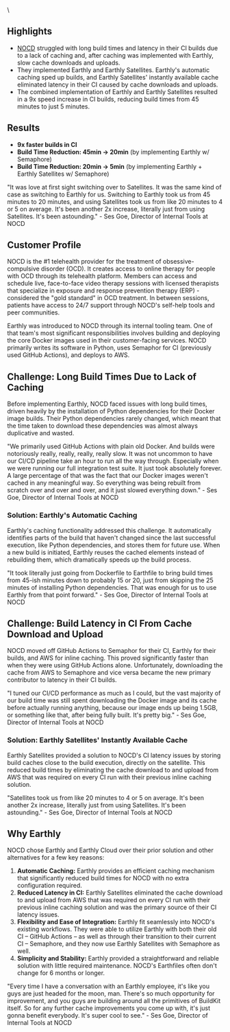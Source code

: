 \

## Highlights

* [NOCD](https://www.treatmyocd.com/) struggled with long build times and latency in their CI builds due to a lack of caching and, after caching was implemented with Earthly, slow cache downloads and uploads.
* They implemented Earthly and Earthly Satellites. Earthly's automatic caching sped up builds, and Earthly Satellites' instantly available cache eliminated latency in their CI caused by cache downloads and uploads.
* The combined implementation of Earthly and Earthly Satellites resulted in a 9x speed increase in CI builds, reducing build times from 45 minutes to just 5 minutes.

## Results

* **9x faster builds in CI**
* **Build Time Reduction: 45min -> 20min** (by implementing Earthly w/ Semaphore)
* **Build Time Reduction: 20min -> 5min** (by implementing Earthly + Earthly Satellites w/ Semaphore)

"It was love at first sight switching over to Satellites. It was the same kind of case as switching to Earthly for us. Switching to Earthly took us from 45 minutes to 20 minutes, and using Satellites took us from like 20 minutes to 4 or 5 on average. It's been another 2x increase, literally just from using Satellites. It's been astounding." - Ses Goe, Director of Internal Tools at NOCD

## Customer Profile

NOCD is the #1 telehealth provider for the treatment of obsessive-compulsive disorder (OCD). It creates access to online therapy for people with OCD through its telehealth platform. Members can access and schedule live, face-to-face video therapy sessions with licensed therapists that specialize in exposure and response prevention therapy (ERP) - considered the "gold standard" in OCD treatment. In between sessions, patients have access to 24/7 support through NOCD's self-help tools and peer communities.

Earthly was introduced to NOCD through its internal tooling team. One of that team's most significant responsibilities involves building and deploying the core Docker images used in their customer-facing services. NOCD primarily writes its software in Python, uses Semaphor for CI (previously used GitHub Actions), and deploys to AWS.

## Challenge: Long Build Times Due to Lack of Caching

Before implementing Earthly, NOCD faced issues with long build times, driven heavily by the installation of Python dependencies for their Docker image builds. Their Python dependencies rarely changed, which meant that the time taken to download these dependencies was almost always duplicative and wasted.

"We primarily used GitHub Actions with plain old Docker. And builds were notoriously really, really, really, really slow. It was not uncommon to have our CI/CD pipeline take an hour to run all the way through. Especially when we were running our full integration test suite. It just took absolutely forever. A large percentage of that was the fact that our Docker images weren't cached in any meaningful way. So everything was being rebuilt from scratch over and over and over, and it just slowed everything down." - Ses Goe, Director of Internal Tools at NOCD

### Solution: Earthly's Automatic Caching

Earthly's caching functionality addressed this challenge. It automatically identifies parts of the build that haven't changed since the last successful execution, like Python dependencies, and stores them for future use. When a new build is initiated, Earthly reuses the cached elements instead of rebuilding them, which dramatically speeds up the build process.

"It took literally just going from Dockerfile to Earthfile to bring build times from 45-ish minutes down to probably 15 or 20, just from skipping the 25 minutes of installing Python dependencies. That was enough for us to use Earthly from that point forward." - Ses Goe, Director of Internal Tools at NOCD

## Challenge: Build Latency in CI From Cache Download and Upload

NOCD moved off GitHub Actions to Semaphor for their CI, Earthly for their builds, and AWS for inline caching. This proved significantly faster than when they were using GitHub Actions alone. Unfortunately, downloading the cache from AWS to Semaphore and vice versa became the new primary contributor to latency in their CI builds.

"I tuned our CI/CD performance as much as I could, but the vast majority of our build time was still spent downloading the Docker image and its cache before actually running anything, because our image ends up being 1.5GB, or something like that, after being fully built. It's pretty big." - Ses Goe, Director of Internal Tools at NOCD

### Solution: Earthly Satellites' Instantly Available Cache

Earthly Satellites provided a solution to NOCD's CI latency issues by storing build caches close to the build execution, directly on the satellite. This reduced build times by eliminating the cache download to and upload from AWS that was required on every CI run with their previous inline caching solution.

"Satellites took us from like 20 minutes to 4 or 5 on average. It's been another 2x increase, literally just from using Satellites. It's been astounding." - Ses Goe, Director of Internal Tools at NOCD

## Why Earthly

NOCD chose Earthly and Earthly Cloud over their prior solution and other alternatives for a few key reasons:

1. **Automatic Caching:** Earthly provides an efficient caching mechanism that significantly reduced build times for NOCD with no extra configuration required.
2. **Reduced Latency in CI:** Earthly Satellites eliminated the cache download to and upload from AWS that was required on every CI run with their previous inline caching solution and was the primary source of their CI latency issues.
3. **Flexibility and Ease of Integration:** Earthly fit seamlessly into NOCD's existing workflows. They were able to utilize Earthly with both their old CI – GitHub Actions – as well as through their transition to their current CI – Semaphore,  and they now use Earthly Satellites with Semaphore as well.
4. **Simplicity and Stability:** Earthly provided a straightforward and reliable solution with little required maintenance. NOCD's Earthfiles often don't change for 6 months or longer.

"Every time I have a conversation with an Earthly employee, it's like you guys are just headed for the moon, man. There's so much opportunity for improvement, and you guys are building around all the primitives of BuildKit itself. So for any further cache improvements you come up with, it's just gonna benefit everybody. It's super cool to see." - Ses Goe, Director of Internal Tools at NOCD